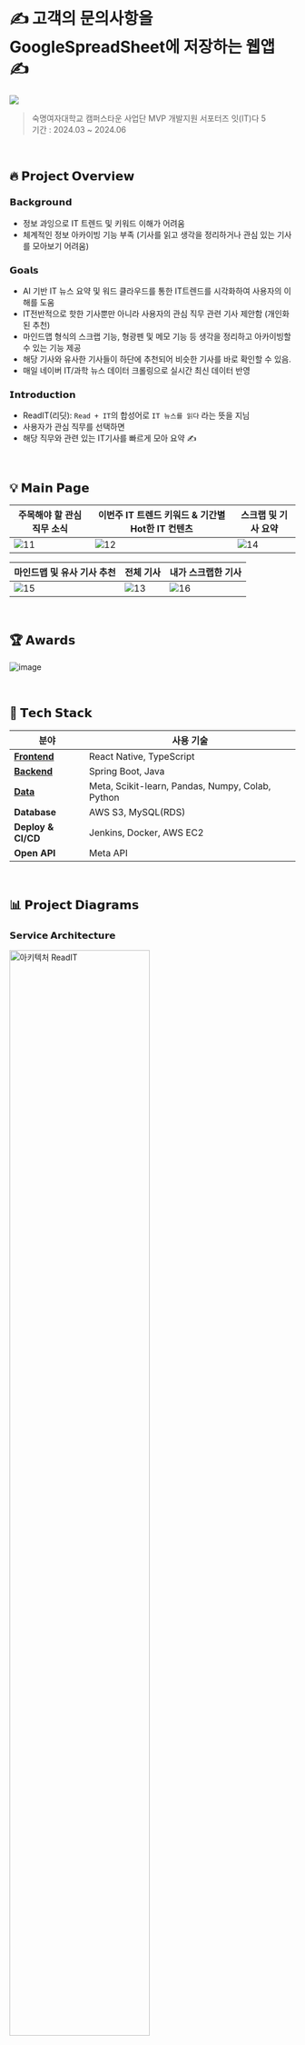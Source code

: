 # ✍️ 고객의 문의사항을 GoogleSpreadSheet에 저장하는 웹앱 ✍️
<img src="![image](https://github.com/user-attachments/assets/647c5f72-bf72-4fd9-afa0-ad658537a7b0)
" /> </br>

> 숙명여자대학교 캠퍼스타운 사업단 MVP 개발지원 서포터즈 잇(IT)다 5 </br>
> 기간 : 2024.03 ~ 2024.06 </br>

</br>

## 🔥 **𝗣𝗿𝗼𝗷𝗲𝗰𝘁 𝗢𝘃𝗲𝗿𝘃𝗶𝗲𝘄**

### 𝗕𝗮𝗰𝗸𝗴𝗿𝗼𝘂𝗻𝗱
- 정보 과잉으로 IT 트렌드 및 키워드 이해가 어려움
- 체계적인 정보 아카이빙 기능 부족 (기사를 읽고 생각을 정리하거나 관심 있는 기사를 모아보기 어려움)


### 𝗚𝗼𝗮𝗹𝘀
- AI 기반 IT 뉴스 요약 및 워드 클라우드를 통한 IT트렌드를 시각화하여 사용자의 이해를 도움
- IT전반적으로 핫한 기사뿐만 아니라 사용자의 관심 직무 관련 기사 제안함 (개인화된 추천)
- 마인드맵 형식의 스크랩 기능, 형광펜 및 메모 기능 등 생각을 정리하고 아카이빙할 수 있는 기능 제공
- 해당 기사와 유사한 기사들이 하단에 추천되어 비슷한 기사를 바로 확인할 수 있음.
- 매일 네이버 IT/과학 뉴스 데이터 크롤링으로 실시간 최신 데이터 반영

### 𝗜𝗻𝘁𝗿𝗼𝗱𝘂𝗰𝘁𝗶𝗼𝗻

- ReadIT(리딧): `Read + IT`의 합성어로 `IT 뉴스를 읽다` 라는 뜻을 지님
- 사용자가 관심 직무를 선택하면
- 해당 직무와 관련 있는 IT기사를 빠르게 모아 요약 ✍️

</br>

## 💡 **𝗠𝗮𝗶𝗻 𝗣𝗮𝗴𝗲**

| **주목해야 할 관심 직무 소식**                                                   | **이번주 IT 트렌드 키워드 & 기간별 Hot한 IT 컨텐츠**                          | **스크랩 및 기사 요약**                                                   |
|--------------------------------------------------------------------------------|----------------------------------------------------------------------------|----------------------------------------------------------------------------|
| ![11](https://github.com/user-attachments/assets/3dafb36c-7c1e-4d1d-be75-4e2a2a7838af) | ![12](https://github.com/user-attachments/assets/b8e93af6-5e56-48ce-828b-c5a35d5e8f64) | ![14](https://github.com/user-attachments/assets/a71edbc7-3a0b-461f-9adf-7ec309bf9690) |

| **마인드맵 및 유사 기사 추천**                                                   | **전체 기사**                                                              | **내가 스크랩한 기사**                                                     |
|--------------------------------------------------------------------------------|----------------------------------------------------------------------------|----------------------------------------------------------------------------|
| ![15](https://github.com/user-attachments/assets/a2f09faa-5b9f-42f9-b6c0-e155eca7d290) | ![13](https://github.com/user-attachments/assets/3137fe25-ed53-4947-bbf7-b7ef734d0f7f) | ![16](https://github.com/user-attachments/assets/b87a9eac-a300-4d51-a2bc-d1f90def122e) |

</br>

## 🏆 **𝗔𝘄𝗮𝗿𝗱𝘀**

![image](https://github.com/user-attachments/assets/b67040f0-c280-4d6a-a698-f90d1f207477)


</br>

## 🔧 **𝗧𝗲𝗰𝗵 𝗦𝘁𝗮𝗰𝗸**

| **분야**       | **사용 기술**                                 | 
|----------------|---------------------------------------------|   
| **[Frontend](https://github.com/Team4-ReadIT/readIT_frontend)**   | React Native, TypeScript                         |
| **[Backend](https://github.com/Team4-ReadIT/ReadIT-Server)**    | Spring Boot, Java   
| **[Data](https://github.com/Team4-ReadIT/ReadIT-Data)** |  Meta, Scikit-learn, Pandas, Numpy, Colab, Python
| **Database**   | AWS S3, MySQL(RDS)                       |
| **Deploy & CI/CD**      | Jenkins, Docker, AWS EC2  |
| **Open API**        | Meta API    |

</br>

##  📊 **𝗣𝗿𝗼𝗷𝗲𝗰𝘁 𝗗𝗶𝗮𝗴𝗿𝗮𝗺𝘀**

### 𝗦𝗲𝗿𝘃𝗶𝗰𝗲 𝗔𝗿𝗰𝗵𝗶𝘁𝗲𝗰𝘁𝘂𝗿𝗲

<img src="https://github.com/user-attachments/assets/fc37a4b1-8833-4e27-a95d-e24bc94e9dad" alt="아키텍처 ReadIT" width="70%">

</br>

## 👥 **𝗠𝗲𝗺𝗯𝗲𝗿𝘀 𝗮𝗻𝗱 𝗥𝗼𝗹𝗲𝘀**

| **이름**            | **역할**              |
|---------------------|-----------------------|
| [**배정연**](https://github.com/bluishflame)  | PM, Frontend, Backend |


</br>


## 🔗 𝗥𝗲𝘀𝗼𝘂𝗿𝗰𝗲𝘀
